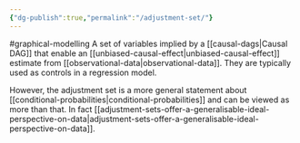 ```yaml
---
{"dg-publish":true,"permalink":"/adjustment-set/"}
---
```


#graphical-modelling 
A set of variables implied by a [[causal-dags\|Causal DAG]] that enable an [[unbiased-causal-effect\|unbiased-causal-effect]] estimate from [[observational-data\|observational-data]]. They are typically used as controls in a regression model. 

However, the adjustment set is a more general statement about [[conditional-probabilities\|conditional-probabilities]] and can be viewed as more than that. In fact [[adjustment-sets-offer-a-generalisable-ideal-perspective-on-data\|adjustment-sets-offer-a-generalisable-ideal-perspective-on-data]].